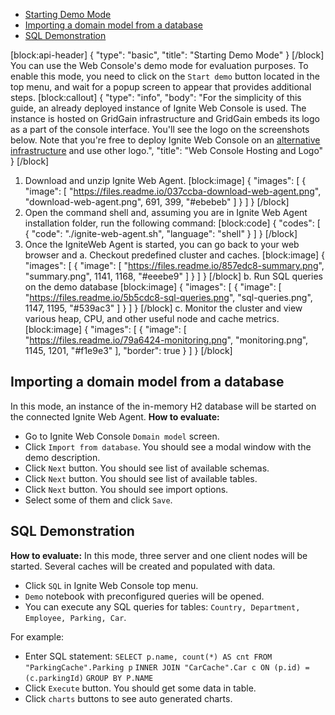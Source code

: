* [Starting Demo Mode](#section-starting-demo-mode)
 * [Importing a domain model from a database](#section-importing-a-domain-model-from-a-database)
 * [SQL Demonstration](#section-sql-demonstration)

[block:api-header]
{
  "type": "basic",
  "title": "Starting Demo Mode"
}
[/block]
You can use the Web Console's demo mode for evaluation purposes. To enable this mode, you need to click on the `Start demo` button located in the top menu, and wait for a popup screen to appear that provides additional steps.
[block:callout]
{
  "type": "info",
  "body": "For the simplicity of this guide, an already deployed instance of Ignite Web Console is used. The instance is hosted on GridGain infrastructure and GridGain embeds its logo as a part of the console interface. You'll see the logo on the screenshots below. Note that you're free to deploy Ignite Web Console on an [alternative infrastructure](doc:local-deployment) and use other logo.",
  "title": "Web Console Hosting and Logo"
}
[/block]
1. Download and unzip Ignite Web Agent. 
[block:image]
{
  "images": [
    {
      "image": [
        "https://files.readme.io/037ccba-download-web-agent.png",
        "download-web-agent.png",
        691,
        399,
        "#ebebeb"
      ]
    }
  ]
}
[/block]
2. Open the command shell and, assuming you are in Ignite Web Agent installation folder, run the following command: 
[block:code]
{
  "codes": [
    {
      "code": "./ignite-web-agent.sh",
      "language": "shell"
    }
  ]
}
[/block]
3. Once the IgniteWeb Agent is started, you can go back to your web browser and
a. Checkout predefined cluster and caches. 
[block:image]
{
  "images": [
    {
      "image": [
        "https://files.readme.io/857edc8-summary.png",
        "summary.png",
        1141,
        1168,
        "#eeebe9"
      ]
    }
  ]
}
[/block]
b. Run SQL queries on the demo database 
[block:image]
{
  "images": [
    {
      "image": [
        "https://files.readme.io/5b5cdc8-sql-queries.png",
        "sql-queries.png",
        1147,
        1195,
        "#539ac3"
      ]
    }
  ]
}
[/block]
c. Monitor the cluster and view various heap, CPU, and other useful node and cache metrics.
[block:image]
{
  "images": [
    {
      "image": [
        "https://files.readme.io/79a6424-monitoring.png",
        "monitoring.png",
        1145,
        1201,
        "#f1e9e3"
      ],
      "border": true
    }
  ]
}
[/block]
## Importing a domain model from a database
In this mode, an instance of the in-memory H2 database will be started on the connected Ignite Web Agent.
**How to evaluate:**
  * Go to Ignite Web Console `Domain model` screen.
  * Click `Import from database`. You should see a modal window with the demo description.
  * Click `Next` button. You should see list of available schemas.
  * Click `Next` button. You should see list of available tables.
  * Click `Next` button. You should see import options.
  * Select some of them and click `Save`.

## SQL Demonstration
**How to evaluate:**
In this mode, three server and one client nodes will be started. Several caches will be created and populated with data.
 * Click `SQL` in Ignite Web Console top menu.
 * `Demo` notebook with preconfigured queries will be opened.
 * You can execute any SQL queries for tables: `Country, Department, Employee, Parking, Car`.

For example:
 * Enter SQL statement:
`SELECT p.name, count(*) AS cnt FROM "ParkingCache".Parking p`
`INNER JOIN "CarCache".Car c ON (p.id) = (c.parkingId)`
`GROUP BY P.NAME`
 * Click `Execute` button. You should get some data in table.
 * Click `charts` buttons to see auto generated charts.